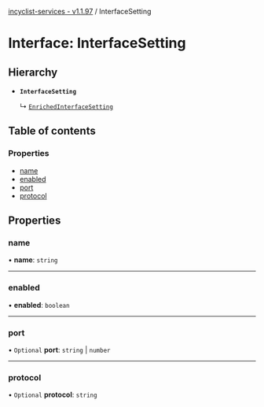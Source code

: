 [incyclist-services - v1.1.97](../README.md) / InterfaceSetting

# Interface: InterfaceSetting

## Hierarchy

- **`InterfaceSetting`**

  ↳ [`EnrichedInterfaceSetting`](EnrichedInterfaceSetting.md)

## Table of contents

### Properties

- [name](InterfaceSetting.md#name)
- [enabled](InterfaceSetting.md#enabled)
- [port](InterfaceSetting.md#port)
- [protocol](InterfaceSetting.md#protocol)

## Properties

### name

• **name**: `string`

___

### enabled

• **enabled**: `boolean`

___

### port

• `Optional` **port**: `string` \| `number`

___

### protocol

• `Optional` **protocol**: `string`
